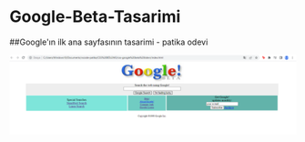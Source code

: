 # Google-Beta-Tasarimi
##Google'ın ilk ana sayfasının tasarimi - patika odevi

![Google Beta tasarımı](https://github.com/nisayavuz/Google-Beta-Tasarimi/blob/main/img/google-beta.PNG)
